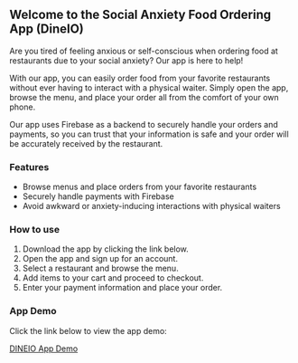 ## Welcome to the Social Anxiety Food Ordering App (DineIO)

Are you tired of feeling anxious or self-conscious when ordering food at restaurants due to your social anxiety? Our app is here to help! 

With our app, you can easily order food from your favorite restaurants without ever having to interact with a physical waiter. Simply open the app, browse the menu, and place your order all from the comfort of your own phone. 

Our app uses Firebase as a backend to securely handle your orders and payments, so you can trust that your information is safe and your order will be accurately received by the restaurant.

### Features

- Browse menus and place orders from your favorite restaurants
- Securely handle payments with Firebase
- Avoid awkward or anxiety-inducing interactions with physical waiters

### How to use

1. Download the app by clicking the link below.
2. Open the app and sign up for an account.
3. Select a restaurant and browse the menu.
4. Add items to your cart and proceed to checkout.
5. Enter your payment information and place your order.

### App Demo

Click the link below to view the app demo:

[DINEIO App Demo](#https://youtu.be/VAygzYBw3O4)
